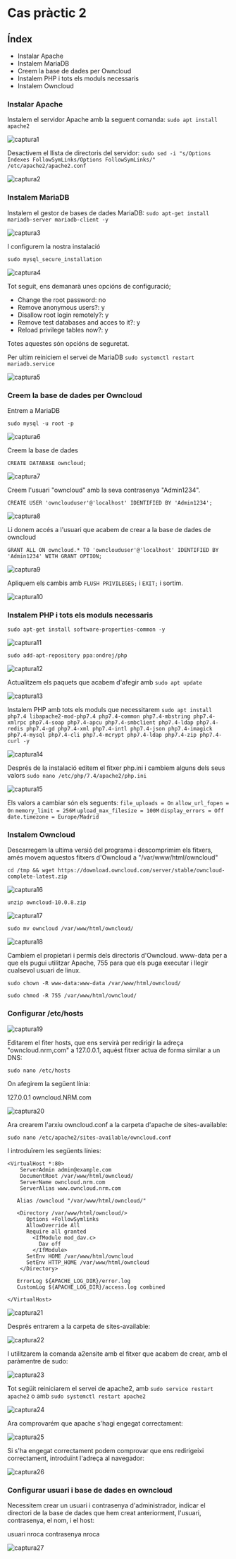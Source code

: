# Cas pràctic 2

## Índex
* Instalar Apache
* Instalem MariaDB
* Creem la base de dades per Owncloud
* Instalem PHP i tots els moduls necessaris
* Instalem Owncloud


### Instalar Apache
Instalem el servidor Apache amb la seguent comanda:
`sudo apt install apache2`

![captura1](caspr2cap1.png)

Desactivem el llista de directoris del servidor:
`sudo sed -i "s/Options Indexes FollowSymLinks/Options FollowSymLinks/" /etc/apache2/apache2.conf`

![captura2](caspr2cap2.png)

### Instalem MariaDB
Instalem el gestor de bases de dades MariaDB:
`sudo apt-get install mariadb-server mariadb-client -y`

![captura3](caspr2cap3.png)

I configurem la nostra instalació

`sudo mysql_secure_installation`

![captura4](caspr2cap4.png)

Tot seguit, ens demanarà unes opcións de configuració;
* Change the root password: no
* Remove anonymous users?: y
* Disallow root login remotely?: y
* Remove test databases and acces to it?: y
* Reload privilege tables now?: y

Totes aquestes són opcións de seguretat.

Per ultim reiniciem el servei de MariaDB
`sudo systemctl restart mariadb.service`

![captura5](caspr2cap5.png)

### Creem la base de dades per Owncloud
Entrem a MariaDB

`sudo mysql -u root -p`

![captura6](caspr2cap6.png)

Creem la base de dades

`CREATE DATABASE owncloud;`

![captura7](caspr2cap7.png)

Creem l'usuari "owncloud" amb la seva contrasenya "Admin1234".

`CREATE USER 'ownclouduser'@'localhost' IDENTIFIED BY 'Admin1234';`

![captura8](caspr2cap8.png)

Li donem accés a l'usuari que acabem de crear a la base de dades de owncloud

`GRANT ALL ON owncloud.* TO 'ownclouduser'@'localhost' IDENTIFIED BY 'Admin1234' WITH GRANT OPTION;`

![captura9](caspr2cap9.png)

Apliquem els cambis amb  `FLUSH PRIVILEGES;` i `EXIT;` i sortim.

![captura10](caspr2cap10.png)

### Instalem PHP i tots els moduls necessaris
`sudo apt-get install software-properties-common -y`

![captura11](caspr2cap11.png)

`sudo add-apt-repository ppa:ondrej/php`

![captura12](caspr2cap12.png)

Actualitzem els paquets que acabem d'afegir amb
`sudo apt update`

![captura13](caspr2cap13.png)

Instalem PHP amb tots els moduls que necessitarem
`sudo apt install php7.4 libapache2-mod-php7.4 php7.4-common php7.4-mbstring php7.4-xmlrpc php7.4-soap php7.4-apcu php7.4-smbclient php7.4-ldap php7.4-redis php7.4-gd php7.4-xml php7.4-intl php7.4-json php7.4-imagick php7.4-mysql php7.4-cli php7.4-mcrypt php7.4-ldap php7.4-zip php7.4-curl -y`

![captura14](caspr2cap14.png)

Després de la instalació editem el fitxer php.ini i cambiem alguns dels seus valors
`sudo nano /etc/php/7.4/apache2/php.ini`

![captura15](caspr2cap15.png)

Els valors a cambiar són els seguents:
`file_uploads = On`
`allow_url_fopen = On`
`memory_limit = 256M`
`upload_max_filesize = 100M`
`display_errors = Off`
`date.timezone = Europe/Madrid`

### Instalem Owncloud
Descarregem la ultima versió del programa i descomprimim els fitxers, amés movem aquestos fitxers d'Owncloud a "/var/www/html/owncloud"

`cd /tmp && wget https://download.owncloud.com/server/stable/owncloud-complete-latest.zip`

![captura16](caspr2cap16.png)

`unzip owncloud-10.0.8.zip`

![captura17](caspr2cap17.png)

`sudo mv owncloud /var/www/html/owncloud/`

![captura18](caspr2cap18.png)

Cambiem el propietari i permís dels directoris d'Owncloud. www-data per a que els pugui utilitzar Apache, 755 para que els puga executar i llegir cualsevol usuari de linux.

`sudo chown -R www-data:www-data /var/www/html/owncloud/`

`sudo chmod -R 755 /var/www/html/owncloud/`

### Configurar /etc/hosts

![captura19](caspr2cap19.png)

Editarem el fiter hosts, que ens servirà per redirigir la adreça "owncloud.nrm,com" a 127.0.0.1, aquést fitxer actua de forma similar a un DNS:

`sudo nano /etc/hosts`

On afegirem la següent línia:

127.0.0.1     owncloud.NRM.com

![captura20](caspr2cap20.PNG)

Ara crearem l'arxiu owncloud.conf a la carpeta d'apache de sites-available:

`sudo nano /etc/apache2/sites-available/owncloud.conf`

I introduïrem les següents línies:

```
<VirtualHost *:80>
    ServerAdmin admin@example.com
    DocumentRoot /var/www/html/owncloud/
    ServerName owncloud.nrm.com
    ServerAlias www.owncloud.nrm.com
    
   Alias /owncloud "/var/www/html/owncloud/"
    
   <Directory /var/www/html/owncloud/>
      Options +FollowSymlinks
      AllowOverride All
      Require all granted
        <IfModule mod_dav.c>
          Dav off
        </IfModule>
      SetEnv HOME /var/www/html/owncloud
      SetEnv HTTP_HOME /var/www/html/owncloud
    </Directory>
    
   ErrorLog ${APACHE_LOG_DIR}/error.log
   CustomLog ${APACHE_LOG_DIR}/access.log combined

</VirtualHost>
```

![captura21](caspr2cap21.PNG)

Després entrarem a la carpeta de sites-available:

![captura22](caspr2cap22.PNG)

I utilitzarem la comanda a2ensite amb el fitxer que acabem de crear, amb el paràmentre de sudo:

![captura23](caspr2cap23.PNG)

Tot següit reiniciarem el servei de apache2, amb `sudo service restart apache2` o amb `sudo systemctl restart apache2`

![captura24](caspr2cap24.PNG)

Ara comprovarém que apache s'hagi engegat correctament:

![captura25](caspr2cap25.PNG)

Si s'ha engegat correctament podem comprovar que ens redirigeixi correctament, introduïnt l'adreça al navegador:

![captura26](caspr2cap26.PNG)

### Configurar usuari i base de dades en owncloud

Necessitem crear un usuari i contrasenya d'administrador, indicar el directori de la base de dades que hem creat anteriorment, l'usuari, contrasenya, el nom, i el host:

usuari nroca  contrasenya nroca

![captura27](caspr2cap27.png)


